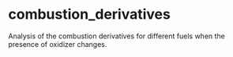 # combustion_derivatives
Analysis of the combustion derivatives for different fuels when the presence of oxidizer changes.
